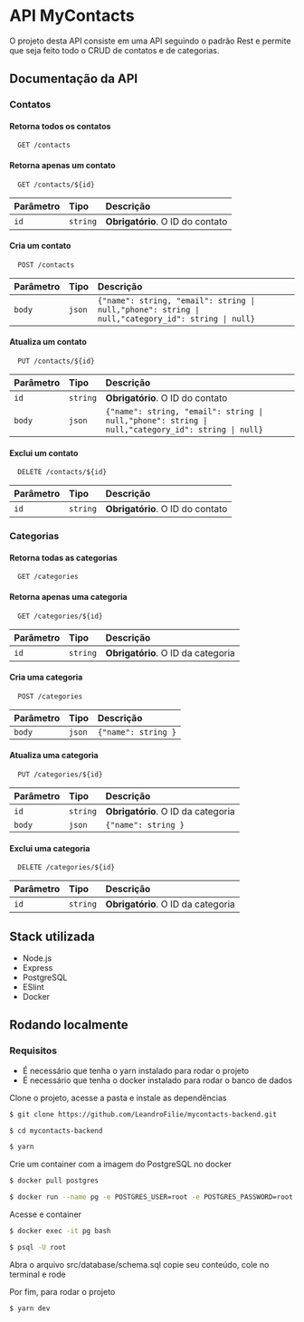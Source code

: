 # API MyContacts

O projeto desta API consiste em uma API seguindo o padrão Rest e permite que seja feito todo o CRUD de contatos e de categorias.


## Documentação da API

### Contatos

#### Retorna todos os contatos
```
  GET /contacts
```

#### Retorna apenas um contato
```
  GET /contacts/${id}
```

| Parâmetro   | Tipo       | Descrição                                   |
| :---------- | :--------- | :------------------------------------------ |
| `id`      | `string` | **Obrigatório**. O ID do contato |

#### Cria um contato
```
  POST /contacts
```

| Parâmetro   | Tipo       | Descrição                                   |
| :---------- | :--------- | :------------------------------------------ |
| `body`      | `json` | `{"name": string, "email": string \| null,"phone": string \| null,"category_id": string \| null}` |

#### Atualiza um contato
```
  PUT /contacts/${id}
```

| Parâmetro   | Tipo       | Descrição                                   |
| :---------- | :--------- | :------------------------------------------ |
| `id`      | `string` | **Obrigatório**. O ID do contato |
| `body`      | `json` | `{"name": string, "email": string \| null,"phone": string \| null,"category_id": string \| null}` |

#### Exclui um contato
```
  DELETE /contacts/${id}
```

| Parâmetro   | Tipo       | Descrição                                   |
| :---------- | :--------- | :------------------------------------------ |
| `id`      | `string` | **Obrigatório**. O ID do contato |

### Categorias

#### Retorna todas as categorias
```
  GET /categories
```

#### Retorna apenas uma categoria
```
  GET /categories/${id}
```

| Parâmetro   | Tipo       | Descrição                                   |
| :---------- | :--------- | :------------------------------------------ |
| `id`      | `string` | **Obrigatório**. O ID da categoria |

#### Cria uma categoria
```
  POST /categories
```

| Parâmetro   | Tipo       | Descrição                                   |
| :---------- | :--------- | :------------------------------------------ |
| `body`      | `json` | `{"name": string }` |

#### Atualiza uma categoria
```
  PUT /categories/${id}
```

| Parâmetro   | Tipo       | Descrição                                   |
| :---------- | :--------- | :------------------------------------------ |
| `id`      | `string` | **Obrigatório**. O ID da categoria |
| `body`      | `json` | `{"name": string }` |

#### Exclui uma categoria
```
  DELETE /categories/${id}
```

| Parâmetro   | Tipo       | Descrição                                   |
| :---------- | :--------- | :------------------------------------------ |
| `id`      | `string` | **Obrigatório**. O ID da categoria |


## Stack utilizada

- Node.js
- Express
- PostgreSQL
- ESlint
- Docker



## Rodando localmente

### Requisitos
- É necessário que tenha o yarn instalado para rodar o projeto
- É necessário que tenha o docker instalado para rodar o banco de dados

Clone o projeto, acesse a pasta e instale as dependências

```bash
$ git clone https://github.com/LeandroFilie/mycontacts-backend.git

$ cd mycontacts-backend

$ yarn
```

Crie um container com a imagem do PostgreSQL no docker
```bash
$ docker pull postgres

$ docker run --name pg -e POSTGRES_USER=root -e POSTGRES_PASSWORD=root -p 5432:5432 -d postgres
```

Acesse e container
```bash
$ docker exec -it pg bash

$ psql -U root
```

Abra o arquivo src/database/schema.sql copie seu conteúdo, cole no terminal e rode

Por fim, para rodar o projeto
```bash
$ yarn dev
```

